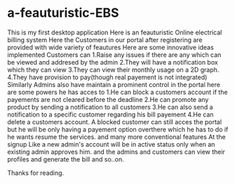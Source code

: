 # a-feauturistic-EBS
This is my first desktop application
Here is an feauturistic Online electrical billing system
  Here the Customers in our portal after registering are provided with wide variety of feautures
       Here are some innovative ideas implemented
             Customers can
                1.Raise any issues if there are any which can be viewed and addresed by the admin
                2.They will have a notification box which they can view
                3.They can view their monthly usage on a 2D graph.
                4.They have provision to pay(though real payement is not integrated)
        Similarly
              Admins also have maintain a prominent control in the portal here are some powers he has acces to
                1.He can block a customers account if the payements are not cleared before the deadline
                2.He can promote any product by sending a notification to all customers
                3.He can also send a notification to a specific customer regarding his bill payement
                4.He can delete a customers account.
        A blocked customer can still acces the portal but he will be only having a payement option overthere which he has to do if he wants resume the services.
        and many more conventional features
               At the signup 
                    Like a new admin's account will be in active status only when an existing admin approves him.
                    and the admins and customers can view their profiles and generate the bill and so..on.
                    
 Thanks for reading.
